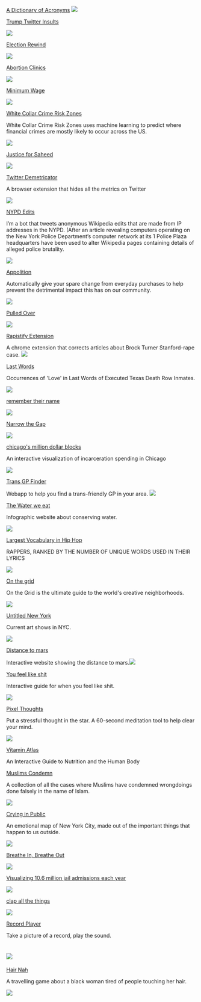 [A Dictionary of Acronyms](http://keepingup.io/)
![](images/image31.png)

[Trump Twitter Insults](https://www.nytimes.com/interactive/2016/01/28/upshot/donald-trump-twitter-insults.html)

![](images/image13.png)

[Election Rewind](http://electionrewind.com/)

![](images/image24.png)

[Abortion Clinics](https://pudding.cool/2017/09/clinics/)

![](images/image6.png)

[Minimum Wage](https://www.nytimes.com/interactive/2014/02/09/opinion/minimum-wage.html)

![](images/image26.png)

[White Collar Crime Risk Zones](http://whitecollar.thenewinquiry.com/)

White Collar Crime Risk Zones uses machine learning to predict where
financial crimes are mostly likely to occur across the US.

![](images/image15.png)

[Justice for Saheed](http://www.justiceforsaheed.com/)

![](images/image27.png)

[Twitter Demetricator](https://bengrosser.com/projects/twitter-demetricator/)

A browser extension that hides all the metrics on Twitter

![](images/image17.gif)

[NYPD Edits](https://twitter.com/NYPDedits)

I’m a bot that tweets anonymous Wikipedia edits that are made from IP
addresses in the NYPD. (After an article revealing computers operating
on the New York Police Department’s computer network at its 1 Police
Plaza headquarters have been used to alter Wikipedia pages containing
details of alleged police brutality.

![](images/image1.png)

[Appolition](https://appolition.us/)

Automatically give your spare change from everyday purchases to help
prevent the detrimental impact this has on our community.

![](images/image8.png)

[Pulled Over](https://pulledover.us)

![](images/image20.png)

[Rapistify Extension](https://github.com/m0neysha/rapistify-extension)

A chrome extension that corrects articles about Brock Turner
Stanford-rape case.
![](images/image3.png)

[Last Words](http://tinysubversions.com/stuff/lastwords/)

Occurrences of 'Love' in Last Words of Executed Texas Death Row Inmates.

![](images/image12.png)

[remember their name](http://remembertheir.name/)

![](images/image22.png)

[Narrow the Gap](https://narrow-the-gap.glitch.me)

![](images/image30.png)

[chicago's million dollar blocks](https://chicagosmilliondollarblocks.com)

An interactive visualization of incarceration spending in Chicago

![](images/image10.png)

[Trans GP Finder](https://trans-gp-finder.glitch.me/)

Webapp to help you find a trans-friendly GP in your area.
![](images/image11.png) 

[The Water we eat](http://thewaterweeat.com/)

Infographic website about conserving water.

![](images/image28.png)

[Largest Vocabulary in Hip Hop](https://pudding.cool/2017/02/vocabulary/)

RAPPERS, RANKED BY THE NUMBER OF UNIQUE WORDS USED IN THEIR LYRICS

![](images/image14.png)

[On the grid](https://onthegrid.city/)

On the Grid is the ultimate guide to the world's creative neighborhoods.

![](images/image4.png)

[Untitled New York](http://www.unti-tled.com/new-york)

Current art shows in NYC.

![](images/image16.png)

[Distance to mars](http://www.distancetomars.com)

Interactive website showing the distance to mars.![](images/image2.png)

[You feel like shit](http://philome.la/jace_harr/you-feel-like-shit-an-interactive-self-care-guide/play)

Interactive guide for when you feel like shit.

![](images/image25.png)


[Pixel Thoughts](http://www.pixelthoughts.co)

Put a stressful thought in the star. A 60-second meditation tool to help
clear your mind.

![](images/image29.png)

[Vitamin Atlas](https://www.good.is/infographics/vitamin-atlas)

An Interactive Guide to Nutrition and the Human Body

[Muslims Condemn](https://muslimscondemn.com/)

A collection of all the cases where Muslims have condemned wrongdoings
done falsely in the name of Islam.

![](images/image19.png)

[Crying in Public](https://cryinginpublic.com/)

An emotional map of New York City, made out of the important things that
happen to us outside.

![](images/image5.png)

[](https://cryinginpublic.com/)

[Breathe In, Breathe Out](http://xhalr.com/)

![](images/image23.png)

[Visualizing 10.6 million jail admissions each year](https://www.prisonpolicy.org/blog/2018/03/22/chalabi/)

![](images/image21.png)

[clap all the things](https://clap.glitch.me/)

![](images/image7.png)

[Record Player](http://record-player.glitch.me/auth)

Take a picture of a record, play the sound.

![](images/image9.png)
======================

[Hair Nah](http://hairnah.com/) 

A travelling game about a black woman tired of people touching her hair.

![](images/image18.png)


